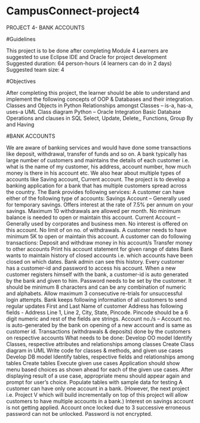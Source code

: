 # CampusConnect-project4
PROJECT 4- BANK ACCOUNTS

#Guidelines

This project is to be done after completing Module 4
Learners are suggested to use Eclipse IDE and Oracle for project development
Suggested duration: 64 person-hours (4 learners can do in 2 days)
Suggested team size: 4

#Objectives

After completing this project, the learner should be able to understand and implement the following concepts of OOP & Databases and their integration.
Classes and Objects in Python
Relationships amongst Classes – is-a, has-a, uses-a
UML Class diagram
Python – Oracle Integration
Basic Database Operations and clauses in SQL
Select, Update, Delete,, Functions, Group By and Having

#BANK ACCOUNTS

We are aware of banking services and would have done some transactions like deposit, withdrawal, transfer of funds and so on.
A bank typically has large number of customers and maintains the details of each customer i.e. what is the name of my customer, his address, account number, how much money is there in his account etc.
We also hear about multiple types of accounts like Saving account, Current account.
The project is to develop a banking application for a bank that has multiple customers spread across the country.
The Bank provides following services:
A customer can have either of the following type of accounts:
Savings Account – Generally used for temporary savings. Offers interest at the rate of 7.5% per annum on your savings. Maximum 10 withdrawals are allowed per month. No minimum balance is needed to open or maintain this account.
Current Account – Generally used by corporates and business men. No interest is offered on this account. No limit of on no. of withdrawals. A customer needs to have minimum 5K to open or maintain this account.
A customer can do following transactions:
Deposit and withdraw money in his account/s
Transfer money to other accounts
Print his account statement for given range of dates
Bank wants to maintain history of closed accounts i.e. which accounts have been closed on which dates. Bank admin can see this history.
Every customer has a customer-id and password to access his account.
When a new customer registers himself with the bank, a customer-id is auto generated by the bank and given to him.
Password needs to be set by the customer. It should be minimum 8 characters and can be any combination of numeric and alphabets.
Allow maximum 3 consecutive re-trials for unsuccessful login attempts.
Bank keeps following information of all customers to send regular updates
First and Last Name of customer
Address has following fields - Address Line 1, Line 2, City, State, Pincode. Pincode should be a 6 digit numeric and rest of the fields are strings.
Account no./s – Account no. is auto-generated by the bank on opening of a new account and is same as customer id.
Transactions (withdrawals & deposits) done by the customers on respective accounts
What needs to be done:
Develop OO model
Identify Classes, respective attributes and relationships among classes
Create Class diagram in UML
Write code for classes & methods, and given use cases
Develop DB model
Identify tables, respective fields and relationships among tables
Create tables
Execute given use cases
Application should show menu based choices as shown ahead for each of the given use cases.
After displaying result of a use case, appropriate menu should appear again and prompt for user’s choice.
Populate tables with sample data for testing
A customer can have only one account in a bank. (However, the next project i.e. Project V which will build incrementally on top of this project will allow customers to have multiple accounts in a bank.)
Interest on savings account is not getting applied.
Account once locked due to 3 successive erroneous password can not be unlocked.
Password is not encrypted.
